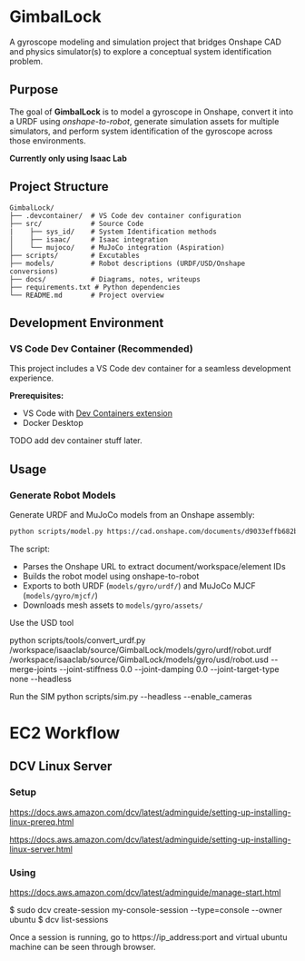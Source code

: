 # GimbalLock

A gyroscope modeling and simulation project that bridges Onshape CAD and physics simulator(s) to explore a conceptual system identification problem.

## Purpose

The goal of **GimbalLock** is to model a gyroscope in Onshape, convert it into a URDF using *onshape-to-robot*, generate simulation assets for multiple simulators, and perform system identification of the gyroscope across those environments.

**Currently only using Isaac Lab**

## Project Structure

```
GimbalLock/
├── .devcontainer/  # VS Code dev container configuration
├── src/            # Source Code 
|    ├── sys_id/    # System Identification methods 
│    ├── isaac/     # Isaac integration
│    └── mujoco/    # MuJoCo integration (Aspiration)
├── scripts/        # Excutables  
├── models/         # Robot descriptions (URDF/USD/Onshape conversions)
├── docs/           # Diagrams, notes, writeups
├── requirements.txt # Python dependencies
└── README.md       # Project overview
```

## Development Environment

### VS Code Dev Container (Recommended)

This project includes a VS Code dev container for a seamless development experience.

**Prerequisites:**
- VS Code with [Dev Containers extension](https://marketplace.visualstudio.com/items?itemName=ms-vscode-remote.remote-containers)
- Docker Desktop

TODO add dev container stuff later. 

## Usage

### Generate Robot Models

Generate URDF and MuJoCo models from an Onshape assembly:

```bash
python scripts/model.py https://cad.onshape.com/documents/d9033effb682bcc1f574e56d/w/6d5aea9da7909d1356cfc92f/e/b16349724e740b7cd7040f0b
```

The script:
- Parses the Onshape URL to extract document/workspace/element IDs
- Builds the robot model using onshape-to-robot
- Exports to both URDF (`models/gyro/urdf/`) and MuJoCo MJCF (`models/gyro/mjcf/`)
- Downloads mesh assets to `models/gyro/assets/`

Use the USD tool

python scripts/tools/convert_urdf.py /workspace/isaaclab/source/GimbalLock/models/gyro/urdf/robot.urdf /workspace/isaaclab/source/GimbalLock/models/gyro/usd/robot.usd --merge-joints --joint-stiffness 0.0 --joint-damping 0.0 --joint-target-type none --headless


Run the SIM
python scripts/sim.py --headless --enable_cameras


# EC2 Workflow
## DCV Linux Server 

### Setup
https://docs.aws.amazon.com/dcv/latest/adminguide/setting-up-installing-linux-prereq.html

https://docs.aws.amazon.com/dcv/latest/adminguide/setting-up-installing-linux-server.html

### Using
https://docs.aws.amazon.com/dcv/latest/adminguide/manage-start.html

$ sudo dcv create-session my-console-session --type=console --owner ubuntu
$ dcv list-sessions


Once a session is running, go to https://ip_address:port and virtual ubuntu machine can be seen through browser. 